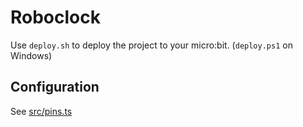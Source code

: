 # Roboclock
Use `deploy.sh` to deploy the project to your micro:bit. (`deploy.ps1` on Windows)

## Configuration
See [src/pins.ts](src/pins.ts)